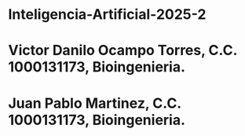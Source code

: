# Inteligencia-Artificial-2025-2
# Victor Danilo Ocampo Torres, C.C. 1000131173, Bioingenieria.
# Juan Pablo Martinez, C.C. 1000131173, Bioingenieria.
